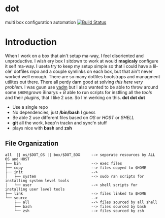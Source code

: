 dot 
===
multi box configuration automation
[![Build Status](https://travis-ci.org/slugbyte/dot-cli.svg?branch=master)](https://travis-ci.org/slugbyte/dot-cli)  

# Introduction
When I work on a box that ain't setup ma-way, I feel disoriented and
unproductive. I wish ery box I sitdown to work at would **magicaly** configure it
self ma-way. I useta try to keep my setup simple so that i could have a lil-ole'
dotfiles _repo_ and a couple symlinks on each box, but that ain't never worked
well enough. There are so many dotfiles bootstraps and managment utilites out
there. There all perdy darn good at solving _this here very problem_. I was guun
use [yadm](https://github.com/TheLocehiliosan/yadm) but I also wanted to be able
to throw around some `$HOME`*grown* Binarys + _B_ able to run scripts for
instlling all the *tools* and their *plugins*, that I like 2 use. So I'm werking
on this. **dot dot dot**

* Use a single repo
* No dependencies, just **/bin/bash** I guess
* Be able 2 use different files based on _OS_ or _HOST_ or _SHELL_
* **git** all the work, keep'n trackn and sync'n stuff
* plays nice with **bash** and **zsh** 

## File Organization
```
all  || os/$DOT_OS || box/$DOT_BOX     --> seporate resources by ALL OS and HOST
├── bin                                --> exec files 
├── copy                               --> files copyed to $HOME
├── init                               --> 
│   ├── system                         --> sudo ran scripts for installing system level tools
│   └── user                           --> shell scripts for installing user level tools    
├── link                               --> files linked to $HOME     
└── source                             -->      
    ├── all                            --> files sourced by all shell     
    ├── bash                           --> files sourced by bash
    └── zsh                            --> files sourced by zsh
```
